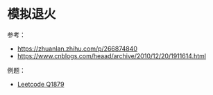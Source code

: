 # 模拟退火

参考：
* https://zhuanlan.zhihu.com/p/266874840
* https://www.cnblogs.com/heaad/archive/2010/12/20/1911614.html

例题：
* [Leetcode Q1879](../Leetcode%20Practices/algorithms/hard/1879%20Minimum%20XOR%20Sum%20of%20Two%20Arrays.java)


